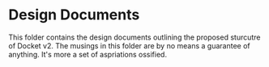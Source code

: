 # Design Documents

This folder contains the design documents outlining the proposed sturcutre of
Docket v2. The musings in this folder are by no means a guarantee of anything.
It's more a set of aspriations ossified.